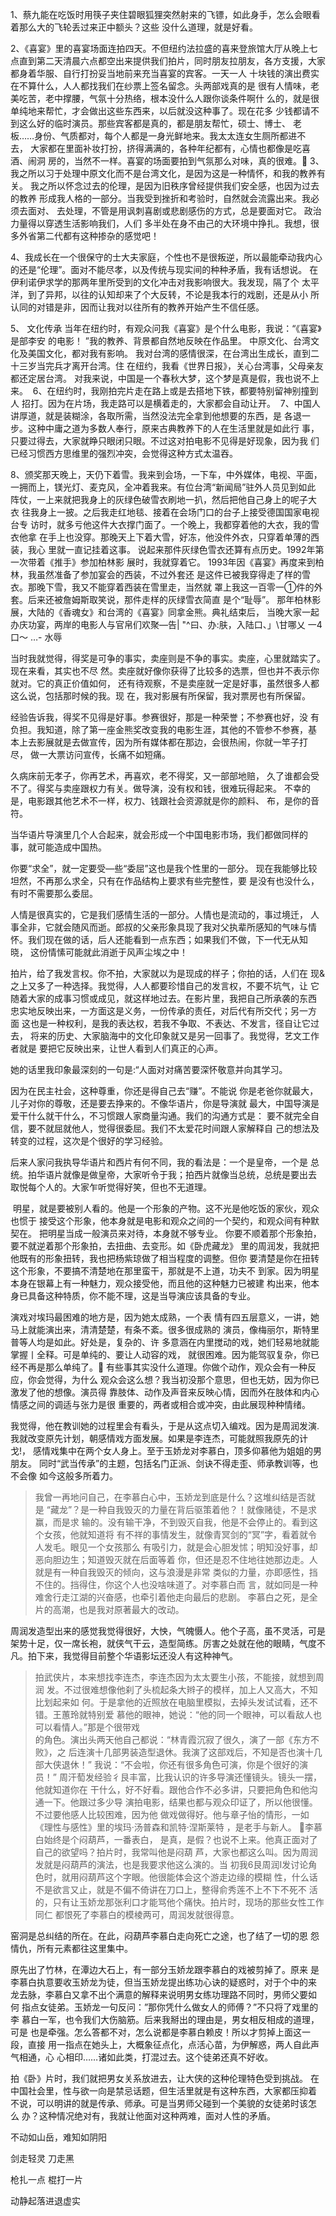 
1、蔡九能在吃饭时用筷子夹住碧眼狐狸突然射来的飞镖，如此身手，怎么会眼看着那么大的飞轮丢过来正中额头？这些 没什么道理，就是好看。

2、《喜宴》里的喜宴场面连拍四天。不但纽约法拉盛的喜来登旅馆大厅从晚上七点直到第二天清晨六点都空出来提供我们拍片，同时朋友拉朋友，各方支援，大家都身着华服、自行打扮妥当地前来充当喜宴的宾客。一天一人 十块钱的演出费实在不算什么，人人都找我们在纱票上签名留念。头两部戏真的是 很有人情味，老美吃苦，老中撑腰，气氛十分热络，根本没什么人跟你谈条件啊什 么的，就是很单纯地来帮忙，才会做出这些东西来，以后就没这种事了。现在花多 少钱都请不到这么好的临时演员。那些宾客都是真的，都是朋友帮忙，硕士、博士、 老板……身份、气质都对，每个人都是一身光鲜地来。我太太连女生厕所都进不去， 大家都在里面补妆打扮，挤得满满的，各种年纪都有，心情也都像是吃喜酒、闹洞 房的，当然不一样。喜宴的场面要拍到气氛那么对味，真的很难。
3、我之所以习于处理中原文化而不是台湾文化，是因为这是一种情怀，和我的教养有关。 我之所以怀念过去的伦理，是因为旧秩序曾经提供我们安全感，也因为过去的教养 形成我人格的一部分。当我受到挫折和考验时，自然就会流露出来。我必须去面对、 去处理，不管是用讽刺喜剧或悲剧感伤的方式，总是要面对它。
政治力量得以穿透生活影响我们，人们
多半处在身不由己的大环境中挣扎。我想，很多外省第二代都有这种掺杂的感觉吧！

4、我成长在一个很保守的士大夫家庭，个性也不是很叛逆，所以最能牵动我内心 的还是“伦理”。面对不能尽孝，以及传统与现实间的种种矛盾，我有话想说。
在伊利诺伊求学的那两年里所受到的文化冲击对我影响很大。我发现，隔了个 太平洋，到了异邦，以往的认知却来了个大反转，不论是我本行的戏剧，还是从小
所认同的对错是非，因而让我对以往所有的教养开始产生不信任感。
												
5、
文化传承
当年在纽约时，有观众问我《喜宴》是个什么电影，我说：“《喜宴》是部李安 的电影！ ”我的教养、背景都自然地反映在作品里。
中原文化、台湾文化及美国文化，都对我有影响。
我对台湾的感情很深，在台湾出生成长，直到二十三岁当完兵才离开台湾。住 在纽约，我看《世界日报》，关心台湾事，父母亲友都还定居台湾。
对我来说，中国是一个春秋大梦，这个梦是真是假，我也说不上来。 
6、在纽约时，我刚拍完片走在路上或是去搭地下铁，都要特别留神别撞到人 招打。因为在片场，我走路可以是横着走的，大家都会自动让开。 
7、中国人讲厚道，就是装糊涂，各取所需，当然没法完全拿到他想要的东西，是 各退一步。这种中庸之道为多数人奉行，原来古典教养下的人在生活里就是如此行 事，只要过得去，大家就睁只眼闭只眼。不过这对拍电影不见得是好现象，因为我 们已经习惯西方思维里的强烈冲突，会觉得这种方式太温吞。

8、颁奖那天晚上，天仍下着雪。我来到会场，一下车，中外媒体，电视、平面，
一拥而上，镁光灯、麦克风，全冲着我来。有位台湾“新闻局”驻外人员见到如此 阵仗，一上来就把我身上的灰绿色破雪衣刷地一扒，然后把他自己身上的呢子大衣 往我身上一披。之后我走红地毯、接着在会场门口的台子上接受德国国家电视台专 访时，就多亏他这件大衣撑门面了。一个晚上，我都穿着他的大衣，我的雪衣他拿 在手上也没穿。那晚天上下着大雪，好冻，他没件外衣，只穿着单薄的西装，我心 里就一直记挂着这事。
说起来那件灰绿色雪衣还算有点历史。1992年第一次带着《推手》参加柏林影 展时，我就穿着它。
1993年因《喜宴》再度来到柏林，我虽然准备了参加宴会的西装，不过外套还 是这件已被我穿得走了样的雪衣。那晚下雪，我又不能穿着西装在雪里走，当然就 罩上我这一百零一①件的外套。后来还被詹姆斯取笑说，那件走样的灰绿雪衣简直 是个“耻辱”。
那年柏林影展，大陆的《香魂女》和台湾的《喜宴》同拿金熊。典礼结束后， 当晚大家一起办庆功宴，两岸的电影人与官帛们欢聚—告| "^曰、办:肤，入陆口、」\\甘哪乂	一4 口〜 …-	水辱

当时我就觉得，得奖是可争的事实，卖座则是不争的事实。卖座，心里就踏实了。现在来看，其实也不尽 然。卖座就好像你获得了比较多的选票，但也并不表示你就对。它的真正价值如何， 还有待观察，不是卖座就一定是好事，虽然很多人都这么说，包括那时候的我。现 在，我对影展有所保留，我对票房也有所保留。

经验告诉我，得奖不见得是好事。参赛很好，那是一种荣誉；不参赛也好，没 有负担。我知道，除了第一座金熊奖改变我的电影生涯，其他的不管参不参赛，基 本上去影展就是去做宣传，因为所有媒体都在那边，会很热闹，你就一竿子打尽， 做一大票访问宣传，长痛不如短痛。

久病床前无孝子，你再艺术，再喜欢，老不得奖，又一部部地赔，
久了谁都会受不了。得奖与卖座跟权力有关。做导演，没有权和钱，很难玩得起来。
不幸的是，电影跟其他艺术不一样，权力、钱跟社会资源就是你的颜料、
布，是你的音符。


当华语片导演里几个人合起来，就会形成一个中国电影市场，我们都做同样的
事，就可能造成中国热。

你要“求全”，就一定要受―些“委屈”这也是我个性里的一部分。
现在我能够比较坦然，不再那么求全，只有在作品结构上要求有些完整性，要 是没有也没什么，有时不需要那么委屈。

人情是很真实的，它是我们感情生活的一部分。人情也是流动的，事过境迁，
人事全非，它就会随风而逝。郎叔的父亲形象具现了我对父执辈所感知的气味与情 怀。我们现在做的话，后人还能看到一点东西；如果我们不做，下一代无从知晓， 这份情愫可能就此消逝于风声尘埃之中！

拍片，给了我发言权。你不拍，大家就以为是现成的样子；你拍的话，人们在 现&之上又多了一种选择。我觉得，人人都要珍惜自己的发言权，不要不坑气，让 它随着大家的成事习惯或成见，就这样地过去。在影片里，我把自己所承袭的东西 忠实地反映出来，一方面这是义务，一份传承的责任，对后代有所交代；另一方面 这也是一种权利，是我的表达权，若我不争取、不表达、不发言，径自让它过去， 将来的历史、大家脑海中的文化印象就又是另一回事了。我觉得，艺文工作者就是 要把它反映出来，让世人看到人们真正的心声。

她的话里我印象最深刻的一句是:“人面对对痛苦要深怀敬意并向其学习。

因为在民主社会，这种尊重，你还是得自己去“赚”。不能说 你是老爸你就最大，儿子对你的尊敬，还是要去挣来的。不像华语片，你是导演就 最大，中国导演是爱干什么就干什么，不习惯跟人家商量沟通。我们的沟通方式是：
要不就完全自信，要不就屈就他人，觉得很委屈。我们不太爱花时间跟人家解释自 己的想法及转变的过程，这次是个很好的学习经验。

后来人家问我执导华语片和西片有何不同，我的看法是：一个是皇帝，一个是 总统。拍华语片就像是做皇帝，大家听令于我；拍西片就像当总统，总统是要出去 取悦每个人的。大家乍听觉得好笑，但也不无道理。

 明星，就是要被别人看的。他是一个形象的产物。这不光是他吃饭的家伙，观众也惯于
接受这个形象，他本身就是电影和观众之间的一个契约，和观众间有种默契在。
把明星当成一般演员来对待，本身就不够专业。
你要不顺着那个形象拍，要不就逆着那个形象拍，去扭曲、去变形。如《卧虎藏龙》 里的周润发，我就把他既有的形象扭转，我也把杨紫琼做了相当程度的调整。但你 要清楚是你在扭转这个形象，不要搞不清楚地在那里蛮干，那就是不上道，功夫不 到家。因为明星本身在银幕上有一种魅力，观众接受他，而且他的这种魅力已被建 构出来，他本身已具备这种特质，你不能不理，这是当导演应该具备的专业。

演戏对埃玛最困难的地方是，因为她太成熟，一个表 情有四五层意义，一讲，她马上就能演出来，清清楚楚，有条不紊。很多很成熟的 演员，像梅丽尔，斯特里普等人均是如此。好处是，复杂的、许 多意涵在内里搅动的戏，她们轻易地就能掌握丨全释。可是单纯的、要让人动容的戏， 就很困难。因为能驾驭复杂，你已经不再是那么单纯了。
有些事其实没什么道理。你做个动作，观众会有一种反应，你会觉得，为什么 观众会这么想？我当初没那个意思，但也无妨，因为你已激发了他的想像。演员得 靠肢体、动作及声音来反映心情，因而外在肢体和内心情感之间的调适与张力是很 重要的，两者或相合或冲突，由此展现种种情绪。

我觉得，他在教训她的过程里会有看头，于是从这点切入编戏。因为是周润发演. 我就改变原先计划，朝感情戏方面发展。如果是李连杰，可能就照我原先的计戈!， 感情戏集中在两个女人身上。至于玉娇龙对李慕白，顶多仰慕他为姐姐的男朋友。 同时“武当传承”的主题，包括名门正派、剑诀不得走歪、师承教训等，也不会像 如今这般多所着力。
> 我曾一再地问自己，在李慕白心中，玉娇龙到底是什么？这堆纠结是否就是 “藏龙”？是一种自我毁灭的力量在背后驱策着他？！就像赌徒，不是求赢，而是求 输的。没有输干净，不到毁灭自我，他是不会停止的。看到这个女孩，他就知道将 有不祥的事情发生，就像青冥剑的“冥”字，看着就令人发毛。眼见一个女孩那么 有吸引力，就是会心胆发怵；明知没好事，却恶向胆边生；知道毁灭就在后面等着 你，但还是忍不住地往她那边走。人就是有一种自我毁灭的倾向，这与浪漫是非常 类似的力量，亦即感性，挡不住的。挡得住，你这个人也没啥味道了。对李慕白而 言，就如同是一种难舍行走江湖的兴奋感，也牵引着他走向最后的悲剧。
李慕白之死，是全片的高潮，也是我对原著最大的改动。

周润发造型出来的感觉我觉得很好，大怏，气魄慑人。他个子高，虽不灵活，可是架势十足，仅一席长袍，就侠气干云，造型简练。厉害之处就在他的眼睛，气度不凡。拍下来，我觉得目前整个华语影坛还没人有这种神气。

> 拍武侠片，本来想找李连杰，李连杰因为太太要生小孩，不能接，就想到周润 发。不过很难想像他刹了头梳起条大辫子的模样，加上人又高大，不知比划起来如 何。于是拿他的近照放在电脑里模拟，去掉头发试试看，还不错。王蕙玲就特别爱 慕他的眼神，她说：“他的同一个眼神，可以看敌人也可以看情人。”那是个很带戏		
的角色。演出头两天他自己都说：“林青霞沉寂了很久，演了一部《东方不败》，之 后连演十几部男装造型退休。我演了这部戏后，不知是否也演十几部大侠退休！” 我说：“不会啦，你还有很多角色可演，你是个很好的演员！”
周汗萄发经验彳艮丰富，比我认识的许多导演还懂镜头。镜头一摆，他就知道你在 干什么，好不好看。跟他合作不必多讲，只要把角色和他沟通一下。他跟过多少导 演拍电影，结果也都与观众印证了，所以他很懂。不过要他感人比较困难，因为他 做戏做得好。他与章子怡的情形，一如《理性与感性》里的埃玛·汤普森和凯特·涅斯莱特
，是老手与新人。
李慕白始终是个闷葫芦，一番表白， 是真，是假？也说不上来。他真正面对了自己的欲望吗？拍片时，我常叫他是闷葫 芦，大家也都这么叫。因为周润发就是闷葫芦的演法，也是我要求他这么演的。当 初我6艮周润I发讨论角色时，就用闷葫芦这个字眼。他很能体会这个游走边缘的模糊 性，什么话不是欲言又止，就是不偏不倚讲在刀口上，整得俞秀莲不上不下不死不 活的，只有让玉娇龙那张利口才能骂他个痛快。拍片时，现场的那些女性工作同仁 都恨死了李慕白的模棱两可，周润发就很得意。

窑洞是总纠结的所在。在此，闷葫芦李慕白走向死亡之途，也了结了一切的恩 怨情仇，所有元素都往这里集中。

原先出了竹林，在潭边大石上，有一部分玉娇龙跟李慕白的戏被剪掉了。原来 是李慕白执意要收玉娇龙为徒，但当玉娇龙提出练功心诀的疑惑时，对于个中的来 龙去脉，李慕白又拿不出个满意的解释来说明男女练功理路不同时，男师父要如何 指点女徒弟。玉娇龙一句反问：”那你凭什么做女人的师傅？”不只将了戏里的李 慕白一军，也令我们大伤脑筋。后来我掰出的理由是，男女相反相成的道理，可是 也是牵强。怎么答都不对，怎么说都是李慕白赖皮！所以才剪掉上面这一段，直接 用一指点在她头上，大概象征点化，点活心苗，为伊解惑，两人自此声气相通，心 心相印……诸如此类，打混过去。这个徒弟还真不好收。

拍《卧》片时，我们就把男女关系放进去，让大侠的这种伦理特色受到挑战。 在中国社会里，性与欲一向是禁忌话题，但生活里就是有这种东西，大家都压抑着 不说，可以明讲的就是传承、师承。可是当男师父碰到一个美貌的女徒弟时该怎么 办？这种情况绝对有，我就让他面对这种两难，面对人性的矛盾。

不动如山岳，难知如阴阳

剑走轻灵 刀走黑

枪扎一点 棍打一片

动静起落进退虚实

